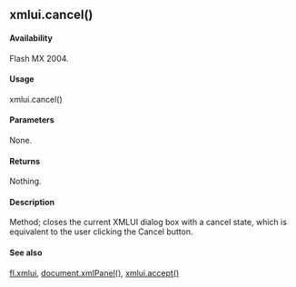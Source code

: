 ## xmlui.cancel()

#### Availability

Flash MX 2004.

#### Usage

xmlui.cancel()

#### Parameters

None.

#### Returns

Nothing.

#### Description

Method; closes the current XMLUI dialog box with a cancel state, which is equivalent to the user clicking the Cancel button.

#### See also

[fl.xmlui](#!AdobeDocs/developers-animatesdk-docs/master/flash_object_(fl)/fl81.md), [document.xmlPanel()](#!AdobeDocs/developers-animatesdk-docs/master/Document_object/docu6198.md), [xmlui.accept()](#!AdobeDocs/developers-animatesdk-docs/master/XMLUI_object/xmlui.md)
